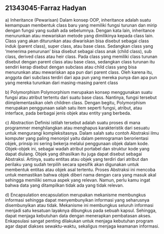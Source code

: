 ## 21343045-Farraz Hadyan

a) Inheritance (Pewarisan) 
Dalam konsep OOP, inheritance adalah suatu kemampuan membentuk class baru yang memiliki fungsi turunan dan mirip dengan fungsi yang sudah ada sebelumnya. Dengan kata lain, inheritance menurunkan atau mewariskan metode yang dimilikinya kepada class lain.
Class yang akan diturunkan atau diwariskan bisa disebut sebagai class induk (parent class), super class, atau base class. Sedangkan class yang ‘menerima penurunan’ bisa disebut sebagai class anak (child class), sub class, derived class atau heir class.
Pada class yang memiliki class turunan disebut dengan parent class atau base class, sedangkan class turunan itu sendiri kerap disebut dengan subclass atau child class yang bisa menurunkan atau mewariskan apa pun dari parent class.
Oleh karena itu, anggota dari subclass terdiri dari apa pun yang mereka punya dan apa pun yang mereka turunkan dari masing-masing parent class

b) Polymorphism 
Polymorphism merupakan konsep menggunakan suatu fungsi atau atribut tertentu dari suatu base class. Nantinya, fungsi tersebut diimplementasikan oleh children class.
Dengan begitu, Polymorphism merupakan penggunaan salah satu item seperti fungsi, atribut, atau interface, pada berbagai jenis objek atau entity yang berbeda. 

c) Abstraction 
Definisi istilah tersebut adalah suatu proses di mana programmer menghilangkan atau menghapus karakteristik dari sesuatu untuk mengurangi kompleksitasnya.
Dalam salah satu contoh Abstraksi ilmu komputer yang paling menonjol yaitu dalam pemrograman berorientasi objek, prinsip ini sering bekerja melalui penggunaan objek dalam kode. Objek-objek ini, sebagai wadah atribut portabel dan struktur kode yang dapat diulang.
Objek yang dihasilkan itu juga dapat disebut sebagai Abstraksi. Artinya, suatu entitas atau objek yang terdiri dari atribut dan perilaku yang sudah terpilih secara spesifik akan digunakan untuk membentuk entitas atau objek asal tertentu.
Proses Abstraksi ini mencoba untuk memastikan bahwa objek diberi nama dengan cara yang masuk akal sehingga memiliki semua aspek yang relevan. Namun, perlu kamu ingat bahwa data yang ditampilkan tidak ada yang tidak relevan.

d) Encapsulation 
encapsulation merupakan mekanisme membungkus informasi sehingga dapat menyembunyikan informasi yang seharusnya disembunyikan atau tidak.
Mekanisme ini membungkus seluruh informasi menjadi satu kesatuan layaknya dibungkus pada sebuah kapsul. Sehingga, dapat menjaga kebutuhan data dengan menerapkan pembatasan akses.
Enkapsulasi sangat penting dilakukan untuk menjaga kebutuhan program agar dapat diakses sewaktu-waktu, sekaligus menjaga keamanan informasi.
